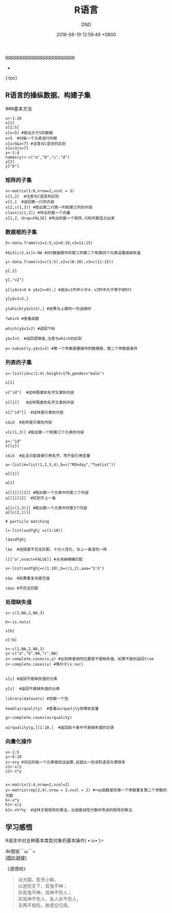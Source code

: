 ﻿---
layout: post
title:  "R语言"
date:   2018-08-19 12:59:49 +0800
categories: R-program-language
tags: R-program-language
img: http://or4d8nhvk.bkt.clouddn.com/18-8-19/6736176.jpg
author: DND
---

RRRRRRRRRRRRRRRRRRRRRRRR

* 
{:toc}

## R语言的操纵数据、构建子集
###基本方法
```
x<-1:10
x[1]
x[1:5]
x[x>5] #取出大于5的数据
x>5  #对每一个元素进行判断
x[x>5&x<7] #注意与C语言的区别
x[x<3|x>7]
y<-1:4
names(y)<-c("a","b","c","d")
y[2]
y["b"]
```
### 矩阵的子集
```
x<-matrix(1:6,nrow=2,ncol = 3)
x[1,2]  #注意与C语言的区别
x[1,]  #返回第一行的内容
x[2,c(1,3)] #取出第二行第一列和第三列的内容
class(x[1,2]) #传出的是一个向量
x[1,2, drop=FALSE] #传出的是一个矩阵,行和列都显示出来
```


### 数据框的子集
```
X<-data.frame(v1=1:5,v2=6:10,v3=11:15)

X$v3[c(2,4)]<-NA #对X数据框中的第三列第二个和第四个元素设置成缺失值

y<-data.frame(v1=c(1:5),v2=c(6:10),v3=c(11:15))

y[,2]

y[,"v2"]

y[(y$v1<4 & y$v2>=8),] #选出v1列中小于4，v2列中大于等于8的行

y[y$v1>2,]

y[which(y$v1>2),] #结果与上面的一句话相同

?which #查看函数

which(y$v1>2) #返回下标

y$v1>2  #返回逻辑值,注意与which的区别

p<-subset(y,y$v1>2) #第一个参数是要操作的数据框，第二个参数是条件

```


### 列表的子集
```
x<-list(id=c(1:4),height=170,gender="male")

x[1]

x["id"]  #这样既拿到名字又拿到内容

x[[1]]   #这样既拿到名字又拿到内容

x[["id"]]  #这样是只拿到内容

x$id  #这样是只拿到内容

x[c(1,3)] #取出第一个和第三个元素的内容

y<-"id"
x[[y]]

x$id  #此法只能直接引用名字，而不能引用变量

a<-list(m=list(1,2,3,4),b=c("MOnday","Tuelist"))

a[[1]]

a[1]

a[[1]][[2]] #取出第一个元素中的第二个内容
a[[1]][2]  #区别于上一条

a[[c(1,3)]] #取出第一个元素中的第3个内容
a[[c(2,1)]]

# particle matching

l<-list(asdfghj =c(1:10))

l$asdfghj

l$a  #这就是不完全匹配，十分人性化，与上一条语句一样

l[["a",exact=FALSE]] #关闭掉精确匹配

x<-list(asdfghj=c(1:10),b=c(1,2),aaa="3:5")

x$a  #如果重复则是空值

x$as #不完全匹配
```



### 处理缺失值
```
x<-c(1,NA,2,NA,3)

b<-is.na(x)

x[b]

x[!b]

x<-c(1,NA,2,NA,3)
y<-c("a","b",NA,"c",NA)
z<-complete.cases(x,y) #比较两者相同位置是不是缺失值，如果不是则返回true
z<-complete.cases(x) #等价于is.na()


x[z] #返回不是缺失值的元素

y[z]  #返回不是缺失值的元素

library(datasets) #加载一个包

head(airquality)  #查看airquelity有哪些变量

g<-complete.cases(airquality)

airquality[g,][1:10,]  #返回前十条中不是缺失值的记录
```



### 向量化操作
```
x<-1:5
y<-6:10
z<-x+y #对应的每一个元素做加法运算,这就比一些该机语言方便很多
z1<-x/y
z2<-x*y


x<-matrix(1:4,nrow=2,ncol=2)
y<-matrix(rep(2,4),nrow = 2,ncol = 2) #rep函数是将第一个参数重复第二个参数的次数
k<-x*y
k1<-x/y
k2<-x%*%y  #这样才是矩阵的乘法，也就是线性代数中所讲的矩阵的乘法
```


## 学习感悟
R语言中对五种基本类型对象的基本操作( • ̀ω•́ )✧

4k壁纸￣ω￣=  
[(图片链接)](http://or4d8nhvk.bkt.clouddn.com/18-8-20/4213785.jpg)

《道德经》
> 治大国，若烹小鲜。  
以道莅天下，其鬼不神；  
非其鬼不神，其神不伤人；  
非其神不伤人，圣人亦不伤人。  
夫两不相伤，故德交归焉。  

